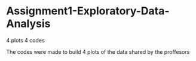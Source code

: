 # Assignment1-Exploratory-Data-Analysis
4 plots 4 codes

The codes were made to build 4 plots of the data shared by the proffesors
